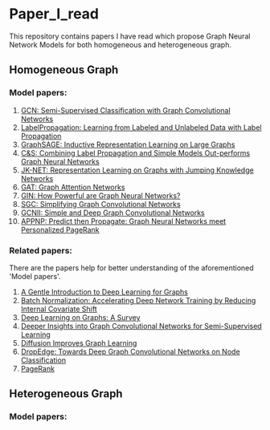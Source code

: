 # Paper_I_read

This repository contains papers I have read which propose Graph Neural Network Models for both homogeneous and heterogeneous graph.



## Homogeneous Graph

### Model papers:

1. [GCN: Semi-Supervised Classification with Graph Convolutional Networks](http://arxiv.org/abs/1609.02907)
2. [LabelPropagation: Learning from Labeled and Unlabeled Data with Label Propagation](http://mlg.eng.cam.ac.uk/zoubin/papers/CMU-CALD-02-107.pdf)
3. [GraphSAGE: Inductive Representation Learning on Large Graphs](http://arxiv.org/abs/1706.02216)
4. [C&S: Combining Label Propagation and Simple Models Out-performs Graph Neural Networks](http://arxiv.org/abs/2010.13993)
5. [JK-NET: Representation Learning on Graphs with Jumping Knowledge Networks](http://arxiv.org/abs/1806.03536)
6. [GAT: Graph Attention Networks](http://arxiv.org/abs/1710.10903)
7. [GIN: How Powerful are Graph Neural Networks?](http://arxiv.org/abs/1810.00826)
8. [SGC: Simplifying Graph Convolutional Networks](http://arxiv.org/abs/1902.07153)
9. [GCNII: Simple and Deep Graph Convolutional Networks](http://arxiv.org/abs/2007.02133)
10. [APPNP: Predict then Propagate: Graph Neural Networks meet Personalized PageRank](http://arxiv.org/abs/1810.05997)



### Related papers:

There are the papers help for better understanding of the aforementioned 'Model papers'.

1.  [A Gentle Introduction to Deep Learning for Graphs](http://arxiv.org/abs/1912.12693)
2. [Batch Normalization: Accelerating Deep Network Training by Reducing Internal Covariate Shift](http://arxiv.org/abs/1502.03167)
3. [Deep Learning on Graphs: A Survey](http://arxiv.org/abs/1812.04202)
4. [Deeper Insights into Graph Convolutional Networks for Semi-Supervised Learning](http://arxiv.org/abs/1801.07606)
5. [Diffusion Improves Graph Learning](http://arxiv.org/abs/1911.05485)
6. [DropEdge: Towards Deep Graph Convolutional Networks on Node Classification](https://arxiv.org/abs/1907.10903)
7. [PageRank](./PageRank.pdf)



## Heterogeneous Graph

### Model papers:

